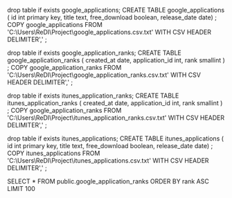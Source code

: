 drop table if exists google_applications;
CREATE TABLE google_applications (
  id int primary key,
    title text,
    free_download boolean,
    release_date date)
    ;
COPY google_applications
FROM 'C:\Users\ReDI\Project\google_applications.csv.txt' WITH CSV HEADER DELIMITER','
;


drop table if exists google_application_ranks;
CREATE TABLE google_application_ranks (
 created_at date,
    application_id int,
    rank smallint )
    ;
COPY google_application_ranks
FROM 'C:\Users\ReDI\Project\google_application_ranks.csv.txt' WITH CSV HEADER DELIMITER','
;

drop table if exists itunes_application_ranks;
CREATE TABLE itunes_application_ranks (
 created_at date,
    application_id int,
    rank smallint )
    ;
COPY google_application_ranks
FROM 'C:\Users\ReDI\Project\itunes_application_ranks.csv.txt' WITH CSV HEADER DELIMITER','
;

drop table if exists itunes_applications;
CREATE TABLE itunes_applications (
  id int primary key,
    title text,
    free_download boolean,
    release_date date)
    ;
COPY itunes_applications
FROM 'C:\Users\ReDI\Project\itunes_applications.csv.txt' WITH CSV HEADER DELIMITER','
;


SELECT * FROM public.google_application_ranks
ORDER BY rank
ASC
LIMIT 100
